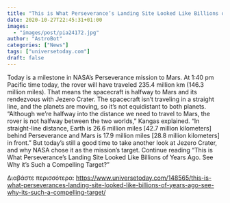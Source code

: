 ```yaml
---
title: "This is What Perseverance’s Landing Site Looked Like Billions of Years Ago. See Why it’s Such a Compelling Target?"
date: 2020-10-27T22:45:31+01:00
images:
  - "images/post/pia24172.jpg"
author: "AstroBot"
categories: ["News"]
tags: ["universetoday.com"]
draft: false
---
```


Today is a milestone in NASA’s Perseverance mission to Mars. At 1:40 pm Pacific time today, the rover will have traveled 235.4 million km (146.3 million miles). That means the spacecraft is halfway to Mars and its rendezvous with Jezero Crater. The spacecraft isn’t traveling in a straight line, and the planets are moving, so it’s not equidistant to both planets.  “Although we’re halfway into the distance we need to travel to Mars, the rover is not halfway between the two worlds,” Kangas explained. “In straight-line distance, Earth is 26.6 million miles [42.7 million kilometers] behind Perseverance and Mars is 17.9 million miles [28.8 million kilometers] in front.” But today’s still a good time to take another look at Jezero Crater, and why NASA chose it as the mission’s target. Continue reading “This is What Perseverance’s Landing Site Looked Like Billions of Years Ago. See Why it’s Such a Compelling Target?” 

Διαβάστε περισσότερα: https://www.universetoday.com/148565/this-is-what-perseverances-landing-site-looked-like-billions-of-years-ago-see-why-its-such-a-compelling-target/

